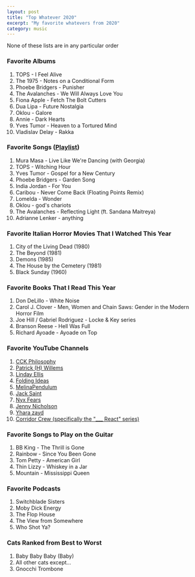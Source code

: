 ```yaml
---
layout: post
title: "Top Whatever 2020"
excerpt: "My favorite whatevers from 2020"
category: music
---
```


None of these lists are in any particular order

### Favorite Albums
1. TOPS - I Feel Alive
1. The 1975 - Notes on a Conditional Form
1. Phoebe Bridgers - Punisher
1. The Avalanches - We Will Always Love You
1. Fiona Apple - Fetch The Bolt Cutters
1. Dua Lipa - Future Nostalgia
1. Oklou - Galore
1. Annie - Dark Hearts
1. Yves Tumor - Heaven to a Tortured Mind
1. Vladislav Delay - Rakka

### Favorite Songs (<a href="https://open.spotify.com/playlist/1YJuZaGFP0WriFKIFhBbum" target="_blank" rel="noopener">Playlist</a>)
1. Mura Masa - Live Like We're Dancing (with Georgia)
1. TOPS - Witching Hour
1. Yves Tumor - Gospel for a New Century
1. Phoebe Bridgers - Garden Song
1. India Jordan - For You
1. Caribou - Never Come Back (Floating Points Remix)
1. Lomelda - Wonder
1. Oklou - god's chariots
1. The Avalanches - Reflecting Light (ft. Sandana Maitreya)
1. Adrianne Lenker - anything

### Favorite Italian Horror Movies That I Watched This Year
1. City of the Living Dead (1980)
1. The Beyond (1981)
1. Demons (1985)
1. The House by the Cemetery (1981)
1. Black Sunday (1960)

### Favorite Books That I Read This Year
1. Don DeLillo - White Noise
1. Carol J. Clover - Men, Women and Chain Saws: Gender in the Modern Horror Film
1. Joe Hill / Gabriel Rodriguez -  Locke & Key series
1. Branson Reese - Hell Was Full
1. Richard Ayoade - Ayoade on Top

### Favorite YouTube Channels
1. [CCK Philosophy](https://www.youtube.com/channel/UCSkzHxIcfoEr69MWBdo0ppg)
1. [Patrick (H) Willems](https://www.youtube.com/c/patrickhwillems)
1. [Linday Ellis](https://www.youtube.com/c/LindsayEllisVids)
1. [Folding Ideas](https://www.youtube.com/c/FoldingIdeas)
1. [MelinaPendulum](https://www.youtube.com/c/MelinaPendulum)
1. [Jack Saint](https://www.youtube.com/c/LackingSaint)
1. [Nyx Fears](https://www.youtube.com/c/nyxfears)
1. [Jenny Nicholson](youtube.com/c/JennyNicholson)
1. [Yhara zayd](https://www.youtube.com/channel/UCzuvcjgZyyMaO6gwidRT8GA)
1. [Corridor Crew (specifically the "___ React" series)](https://www.youtube.com/c/corridorcrew)

### Favorite Songs to Play on the Guitar
1. BB King - The Thrill is Gone
1. Rainbow - Since You Been Gone
1. Tom Petty - American Girl
1. Thin Lizzy - Whiskey in a Jar
1. Mountain - Mississippi Queen

### Favorite Podcasts
1. Switchblade Sisters
1. Moby Dick Energy
1. The Flop House
1. The View from Somewhere
1. Who Shot Ya?

### Cats Ranked from Best to Worst
1. Baby Baby Baby (Baby)
1. All other cats except...
1. Gnocchi Trombone

